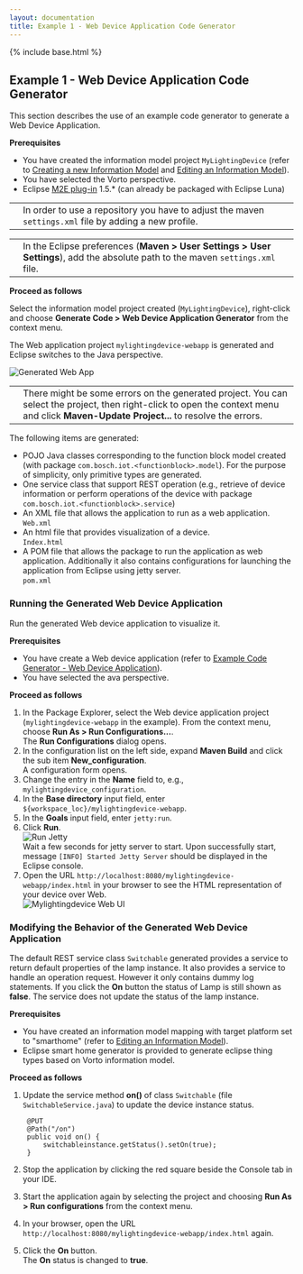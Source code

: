 ```yaml
---
layout: documentation
title: Example 1 - Web Device Application Code Generator
---
```

{% include base.html %}

## Example 1 - Web Device Application Code Generator

This section describes the use of an example code generator to generate a Web Device Application.

**Prerequisites**

- You have created the information model project `MyLightingDevice` (refer to [Creating a new Information Model]({{base}}/documentation/editors/information-model.html#creating-a-new-information-model) and [Editing an Information Model]({{base}}/documentation/editors/information-model.html#editing-an-information-model)).
- You have selected the Vorto perspective.
- Eclipse [M2E plug-in](http://download.eclipse.org/technology/m2e/releases) 1.5.\* (can already be packaged with Eclipse Luna)  

<table class="table table-bordered">
	<tbody>
 <tr>
   <td><i class="fa fa-info-circle info-note"></i></td>
    <td>In order to use a repository you have to adjust the maven <code>settings.xml</code> file by adding a new profile.</td>
  </tr></tbody>
</table>

<table class="table table-bordered">
	<tbody>
 <tr>
   <td><i class="fa fa-info-circle info-note"></i></td>
    <td>In the Eclipse preferences (<b>Maven > User Settings > User Settings</b>), add the absolute path to the maven <code>settings.xml</code> file.</td>
  </tr></tbody>
</table>

**Proceed as follows**

Select the information model project created (`MyLightingDevice`), right-click and choose **Generate Code > Web Device Application Generator** from the context menu.

The Web application project `mylightingdevice-webapp` is generated and Eclipse switches to the Java perspective.

![Generated Web App]({{base}}/img/documentation/m2m_vorto_mylightingdevice_webapp_java_layout.png)

<table class="table table-bordered">
	<tbody>
 <tr>
   <td><i class="fa fa-info-circle info-note"></i></td>
    <td>There might be some errors on the generated project. You can select the project, then right-click to open the context menu and click <b>Maven-Update Project...</b> to resolve the errors.</td>
  </tr></tbody>
</table>

The following items are generated:

- POJO Java classes corresponding to the function block model created (with package `com.bosch.iot.<functionblock>.model`). For the purpose of simplicity, only primitive types are generated.
- One service class that support REST operation (e.g., retrieve of device information or perform operations of the device with package `com.bosch.iot.<functionblock>.service`)
- An XML file that allows the application to run as a web application.  
   `Web.xml`
- An html file that provides visualization of a device.  
   `Index.html`
- A POM file that allows the package to run the application as web application. Additionally it also contains configurations for launching the application from Eclipse using jetty server.  
   `pom.xml`

### Running the Generated Web Device Application

Run the generated Web device application to visualize it.

**Prerequisites**  

- You have create a Web device application (refer to [Example Code Generator - Web Device Application](#example-code-generator-web-device-application)).
- You have selected the ava perspective.

**Proceed as follows**

1. In the Package Explorer, select the Web device application project (`mylightingdevice-webapp` in the example). From the context menu, choose **Run As > Run Configurations...**.  
   The **Run Configurations** dialog opens.
2. In the configuration list on the left side, expand **Maven Build** and click the sub item **New_configuration**.  
   A configuration form opens.
3. Change the entry in the **Name** field to, e.g., `mylightingdevice_configuration`.
4. In the **Base directory** input field, enter `${workspace_loc}/mylightingdevice-webapp`.
5. In the **Goals** input field, enter `jetty:run`.
6. Click **Run**.  
   ![Run Jetty]({{base}}/img/documentation/m2m_vorto_jetty_run.png)  
   Wait a few seconds for jetty server to start. Upon successfully start, message `[INFO] Started Jetty Server` should be displayed in the Eclipse console.
7. Open the URL `http://localhost:8080/mylightingdevice-webapp/index.html` in your browser to see the HTML representation of your device over Web.  
   ![Mylightingdevice Web UI]({{base}}/img/documentation/m2m_vorto_mylightingdevice_webui.png)

### Modifying the Behavior of the Generated Web Device Application

The default REST service class `Switchable` generated provides a service to return default properties of the lamp instance. It also provides a service to handle an operation request. However it only contains dummy log statements. If you click the **On** button the status of Lamp is still shown as **false**. The service does not update the status of the lamp instance.

**Prerequisites**  

- You have created an information model mapping with target platform set to "smarthome" (refer to [Editing an Information Model]({{base}}/documentation/editors/information-model.html#editing-an-information-model)).
- Eclipse smart home generator is provided to generate eclipse thing types based on Vorto information model.

**Proceed as follows**

1. Update the service method **on()** of class `Switchable` (file `SwitchableService.java`) to update the device instance status.

        @PUT
        @Path("/on")  
        public void on() {  
            switchableinstance.getStatus().setOn(true);  
        }

2. Stop the application by clicking the red square beside the Console tab in your IDE.
3. Start the application again by selecting the project and choosing **Run As > Run configurations** from the context menu.
4. In your browser, open the URL `http://localhost:8080/mylightingdevice-webapp/index.html` again.
5. Click the **On** button.  
The **On** status is changed to **true**.
